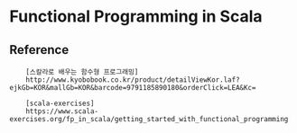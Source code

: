 # Functional Programming in Scala


## Reference
```
    [스칼라로 배우는 함수형 프로그래밍]
    http://www.kyobobook.co.kr/product/detailViewKor.laf?ejkGb=KOR&mallGb=KOR&barcode=9791185890180&orderClick=LEA&Kc=

    [scala-exercises]
    https://www.scala-exercises.org/fp_in_scala/getting_started_with_functional_programming
```


